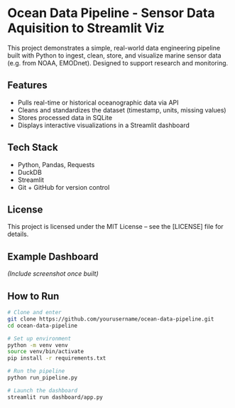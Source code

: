 # Ocean Data Pipeline - Sensor Data Aquisition to Streamlit Viz

This project demonstrates a simple, real-world data engineering pipeline built with Python to ingest, clean, store, and visualize marine sensor data (e.g. from NOAA, EMODnet). Designed to support research and monitoring.

## Features
- Pulls real-time or historical oceanographic data via API
- Cleans and standardizes the dataset (timestamp, units, missing values)
- Stores processed data in SQLite
- Displays interactive visualizations in a Streamlit dashboard

## Tech Stack
- Python, Pandas, Requests
- DuckDB
- Streamlit
- Git + GitHub for version control

## License

This project is licensed under the MIT License – see the [LICENSE] file for details.

## Example Dashboard

*(Include screenshot once built)*

## How to Run

```bash
# Clone and enter
git clone https://github.com/yourusername/ocean-data-pipeline.git
cd ocean-data-pipeline

# Set up environment
python -m venv venv
source venv/bin/activate
pip install -r requirements.txt

# Run the pipeline
python run_pipeline.py

# Launch the dashboard
streamlit run dashboard/app.py

